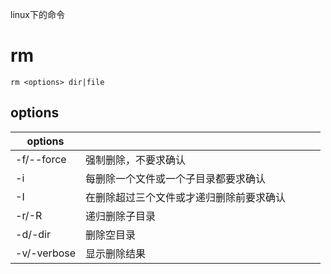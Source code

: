 linux下的命令

# rm

`rm <options> dir|file`

## options

|options|||||
|-|-|-|-|-|
|-f/--force|强制删除，不要求确认||||
|-i|每删除一个文件或一个子目录都要求确认||||
|-I|在删除超过三个文件或才递归删除前要求确认||||
|-r/-R|递归删除子目录||||
|-d/-dir|删除空目录||||
|-v/-verbose|显示删除结果||||






